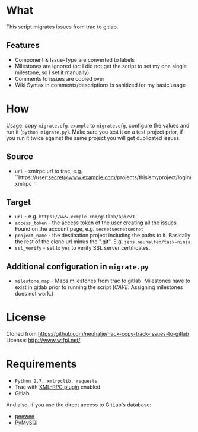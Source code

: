 What
=====

 This script migrates issues from trac to gitlab.

Features
--------
 * Component & Issue-Type are converted to labels
 * Milestones are ignored (or: I did not get the script to set my one single milestone, so I set it manually)
 * Comments to issues are copied over
 * Wiki Syntax in comments/descriptions is sanitized for my basic usage

How
====

 Usage: copy ```migrate.cfg.example``` to ```migrate.cfg```, configure the values and run it (```python migrate.py```). Make sure you test it on a test project prior, if you run it twice against the same project you will get duplicated issues.

Source
-------

 * ```url``` - xmlrpc url to trac, e.g. ``https://user:secret@www.example.com/projects/thisismyproject/login/xmlrpc```

Target
-------

 * ```url``` - e.g. ```https://www.exmple.com/gitlab/api/v3```
 * ```access_token``` - the access token of the user creating all the issues. Found on the account page,  e.g. ```secretsecretsecret```
 * ```project_name``` - the destination project including the paths to it. Basically the rest of the clone url minus the ".git". E.g. ```jens.neuhalfen/task-ninja```.
 * ```ssl_verify``` - set to ```yes``` to verify SSL server certificates.

Additional configuration in ```migrate.py```
--------------------------------------------

 * ```milestone_map``` - Maps milestones from trac to gitlab. Milestones have to exist in gitlab prior to running the script (_CAVE_: Assigning milestones does not work.)

License
========

 Cloned from https://github.com/neuhalje/hack-copy-track-issues-to-gitlab
 License: http://www.wtfpl.net/

Requirements
==============

 * ```Python 2.7, xmlrpclib, requests```
 * Trac with [XML-RPC plugin](http://trac-hacks.org/wiki/XmlRpcPlugin) enabled
 * Gitlab
 
 And also, if you use the direct access to GitLab's database:
 * [peewee](https://github.com/coleifer/peewee) 
 * [PyMySQl](https://github.com/PyMySQL/PyMySQL)

